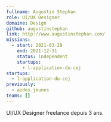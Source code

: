 ```yaml
---
fullname: Augustin Stephan
role: UI/UX Designer
domaine: Design
github: augustinstephan
link: http://www.augustinstephan.com/
missions:
  - start: 2021-03-29
    end: 2021-12-31
    status: independent
    startups:
      - l-application-du-cej
startups:
  - l-application-du-cej
previously:
  - aides.jeunes
teams: []
---
```

UI/UX Designer freelance depuis 3 ans.